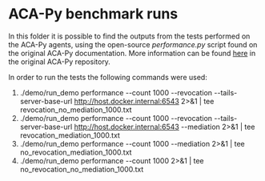 # ACA-Py benchmark runs

In this folder it is possible to find the outputs from the tests performed on the ACA-Py agents, using the open-source *performance.py* script found on the original ACA-Py documentation.
More information can be found [here](https://github.com/hyperledger/aries-cloudagent-python/tree/main/demo) in the original ACA-Py repository. 

In order to run the tests the following commands were used:

1. ./demo/run_demo performance --count 1000 --revocation --tails-server-base-url http://host.docker.internal:6543 2>&1 | tee revocation_no_mediation_1000.txt 
2. ./demo/run_demo performance --count 1000 --revocation --tails-server-base-url http://host.docker.internal:6543 --mediation 2>&1 | tee revocation_mediation_1000.txt
3. ./demo/run_demo performance --count 1000 --mediation 2>&1 | tee no_revocation_mediation_1000.txt
4. ./demo/run_demo performance --count 1000 2>&1 | tee no_revocation_no_mediation_1000.txt